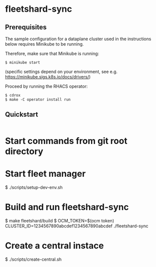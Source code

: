 # fleetshard-sync

## Prerequisites

The sample configuration for a dataplane cluster used in the instructions below requires Minikube to be running.

Therefore, make sure that Minikube is running:
```
$ minikube start
```
(specific settings depend on your environment, see e.g. https://minikube.sigs.k8s.io/docs/drivers/)

Proceed by running the RHACS operator:
```
$ cdrox
$ make -C operator install run
```

## Quickstart

```
```
# Start commands from git root directory

# Start fleet manager
$ ./scripts/setup-dev-env.sh

# Build and run fleetshard-sync
$ make fleetshard/build
$ OCM_TOKEN=$(ocm token) CLUSTER_ID=1234567890abcdef1234567890abcdef ./fleetshard-sync

# Create a central instace
$ ./scripts/create-central.sh
```
